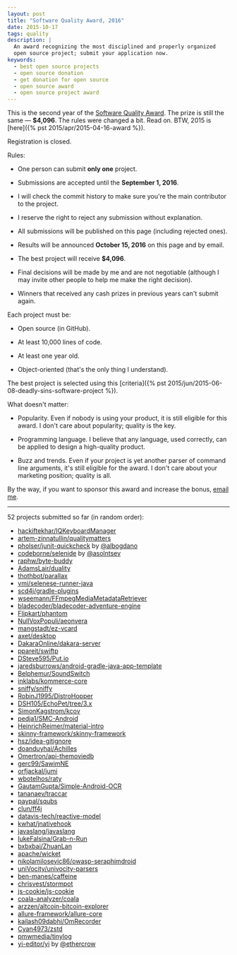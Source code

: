 ```yaml
---
layout: post
title: "Software Quality Award, 2016"
date: 2015-10-17
tags: quality
description: |
  An award recognizing the most disciplined and properly organized
  open source project; submit your application now.
keywords:
  - best open source projects
  - open source donation
  - get donation for open source
  - open source award
  - open source project award
---
```


This is the second year of the
[Software Quality Award](/award.html). The prize
is still the same &mdash; **$4,096**.
The rules were changed a bit. Read on.
BTW, 2015 is [here]({% pst 2015/apr/2015-04-16-award %}).

<!--
<form class="unprintable" action="http://formspree.io/award@yegor256.com" method="POST"><fieldset id="form">
  <input type="hidden" name="_next" value="http://www.yegor256.com/submitted.html"/>
  <input type="hidden" name="_subject" value="new project for the quality award"/>
  <input type="hidden" name="_format" value="text"/>
  <label for="email">Your email</label>
  <input id="email" class="field field-text" name="email" size="25" maxlength="255" type="email" required="required"/>
  <label for="url">GitHub URL of the project</label>
  <input id="url" class="field field-text" name="url" size="50" maxlength="255" type="url" required="required"/>
  <label for="submit">&nbsp;</label>
  <button id="submit" class="field">Submit</button>
</fieldset></form>
-->

Registration is closed.

<!--more-->

Rules:

  * One person can submit **only one** project.

  * Submissions are accepted until the **September 1, 2016**.

  * I will check the commit history to make sure you're the main contributor to the project.

  * I reserve the right to reject any submission without explanation.

  * All submissions will be published on this page (including rejected ones).

  * Results will be announced **October 15, 2016** on this page and by email.

  * The best project will receive **$4,096**.

  * Final decisions will be made by me and are not negotiable
    (although I may invite other people to help me make the right decision).

  * Winners that received any cash prizes in previous years can't submit again.

Each project must be:

  * Open source (in GitHub).

  * At least 10,000 lines of code.

  * At least one year old.

  * Object-oriented (that's the only thing I understand).

The best project is selected using this [criteria]({% pst 2015/jun/2015-06-08-deadly-sins-software-project %}).

What doesn't matter:

  * Popularity. Even if nobody is using your
    product, it is still eligible for this award. I don't care about
    popularity; quality is the key.

  * Programming language. I believe that any language, used correctly,
    can be applied to design a high-quality product.

  * Buzz and trends. Even if your project is yet another parser of command
    line arguments, it's still eligible for the award. I don't care about
    your marketing position; quality is all.

By the way, if you want to sponsor this award and increase the bonus,
[email me](mailto:me@yegor256.com).

<hr/>

52 projects submitted so far (in random order):

 * [hackiftekhar/IQKeyboardManager](https://github.com/hackiftekhar/IQKeyboardManager)
 * [artem-zinnatullin/qualitymatters](https://github.com/artem-zinnatullin/qualitymatters)
 * [pholser/junit-quickcheck](https://github.com/pholser/junit-quickcheck) by [@albogdano](https://github.com/albogdano)
 * [codeborne/selenide](https://github.com/codeborne/selenide) by [@asolntsev](https://github.com/asolntsev)
 * [raphw/byte-buddy](https://github.com/raphw/byte-buddy)
 * [AdamsLair/duality](https://github.com/AdamsLair/duality)
 * [thothbot/parallax](https://github.com/thothbot/parallax)
 * [vmi/selenese-runner-java](https://github.com/vmi/selenese-runner-java)
 * [scd4j/gradle-plugins](https://github.com/scd4j/gradle-plugins)
 * [wseemann/FFmpegMediaMetadataRetriever](https://github.com/wseemann/FFmpegMediaMetadataRetriever)
 * [bladecoder/bladecoder-adventure-engine](https://github.com/bladecoder/bladecoder-adventure-engine)
 * [Flipkart/phantom](https://github.com/Flipkart/phantom)
 * [NullVoxPopuli/aeonvera](https://github.com/NullVoxPopuli/aeonvera)
 * [mangstadt/ez-vcard](https://github.com/mangstadt/ez-vcard/)
 * [axet/desktop](https://github.com/axet/desktop)
 * [DakaraOnline/dakara-server](https://github.com/DakaraOnline/dakara-server)
 * [ppareit/swiftp](https://github.com/ppareit/swiftp)
 * [DSteve595/Put.io](https://github.com/DSteve595/Put.io)
 * [jaredsburrows/android-gradle-java-app-template](https://github.com/jaredsburrows/android-gradle-java-app-template)
 * [Belphemur/SoundSwitch](https://github.com/Belphemur/SoundSwitch)
 * [inklabs/kommerce-core](https://github.com/inklabs/kommerce-core)
 * [sniffy/sniffy](https://github.com/sniffy/sniffy)
 * [RobinJ1995/DistroHopper](https://github.com/RobinJ1995/DistroHopper)
 * [DSH105/EchoPet/tree/3.x](https://github.com/DSH105/EchoPet/tree/3.x)
 * [SimonKagstrom/kcov](https://github.com/SimonKagstrom/kcov/)
 * [pedja1/SMC-Android](https://github.com/pedja1/SMC-Android)
 * [HeinrichReimer/material-intro](https://github.com/HeinrichReimer/material-intro)
 * [skinny-framework/skinny-framework](https://github.com/skinny-framework/skinny-framework)
 * [hsz/idea-gitignore](https://github.com/hsz/idea-gitignore)
 * [doanduyhai/Achilles](https://github.com/doanduyhai/Achilles)
 * [Omertron/api-themoviedb](https://github.com/Omertron/api-themoviedb)
 * [gerc99/SawimNE](https://github.com/gerc99/SawimNE)
 * [orfjackal/jumi](https://github.com/orfjackal/jumi)
 * [wbotelhos/raty](https://github.com/wbotelhos/raty)
 * [GautamGupta/Simple-Android-OCR](https://github.com/GautamGupta/Simple-Android-OCR)
 * [tananaev/traccar](https://github.com/tananaev/traccar)
 * [paypal/squbs](https://github.com/paypal/squbs)
 * [clun/ff4j](https://github.com/clun/ff4j)
 * [datavis-tech/reactive-model](https://github.com/datavis-tech/reactive-model)
 * [kwhat/jnativehook](https://github.com/kwhat/jnativehook)
 * [javaslang/javaslang](https://github.com/javaslang/javaslang)
 * [lukeFalsina/Grab-n-Run](https://github.com/lukeFalsina/Grab-n-Run)
 * [bxbxbai/ZhuanLan](https://github.com/bxbxbai/ZhuanLan)
 * [apache/wicket](https://github.com/apache/wicket)
 * [nikolamilosevic86/owasp-seraphimdroid](https://github.com/nikolamilosevic86/owasp-seraphimdroid)
 * [uniVocity/univocity-parsers](https://github.com/uniVocity/univocity-parsers)
 * [ben-manes/caffeine](https://github.com/ben-manes/caffeine/)
 * [chrisvest/stormpot](https://github.com/chrisvest/stormpot)
 * [js-cookie/js-cookie](https://github.com/js-cookie/js-cookie)
 * [coala-analyzer/coala](https://github.com/coala-analyzer/coala)
 * [arzzen/altcoin-bitcoin-explorer](https://github.com/arzzen/altcoin-bitcoin-explorer)
 * [allure-framework/allure-core](https://github.com/allure-framework/allure-core)
 * [kailash09dabhi/OmRecorder](https://github.com/kailash09dabhi/OmRecorder)
 * [Cyan4973/zstd](https://github.com/Cyan4973/zstd)
 * [pmwmedia/tinylog](https://github.com/pmwmedia/tinylog)
 * [yi-editor/yi](https://github.com/yi-editor/yi) by [@ethercrow](https://github.com/ethercrow)
